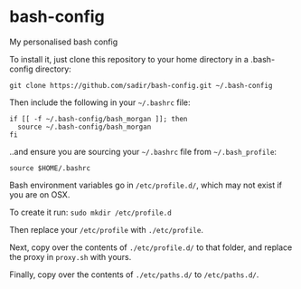 # bash-config
My personalised bash config

To install it, just clone this repository to your home directory in a .bash-config directory:

```
git clone https://github.com/sadir/bash-config.git ~/.bash-config
```

Then include the following in your `~/.bashrc` file:

```
if [[ -f ~/.bash-config/bash_morgan ]]; then
  source ~/.bash-config/bash_morgan
fi
```

..and ensure you are sourcing your `~/.bashrc` file from `~/.bash_profile`:

`source $HOME/.bashrc`

Bash environment variables go in `/etc/profile.d/`, which may not exist if you are on OSX.

To create it run: `sudo mkdir /etc/profile.d`

Then replace your `/etc/profile` with `./etc/profile`.

Next, copy over the contents of `./etc/profile.d/` to that folder, and replace the proxy in `proxy.sh` with yours.

Finally, copy over the contents of `./etc/paths.d/` to `/etc/paths.d/`.
